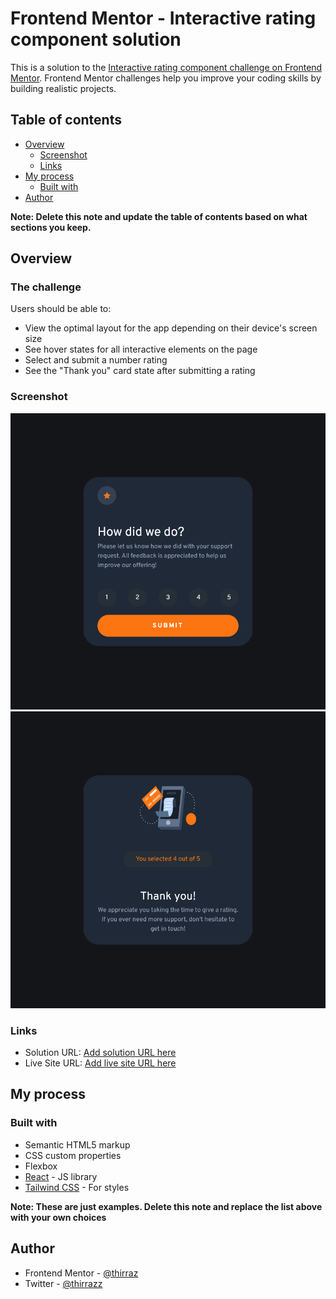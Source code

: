 # Frontend Mentor - Interactive rating component solution

This is a solution to the [Interactive rating component challenge on Frontend Mentor](https://www.frontendmentor.io/challenges/interactive-rating-component-koxpeBUmI). Frontend Mentor challenges help you improve your coding skills by building realistic projects.

## Table of contents

-    [Overview](#overview)
     -    [Screenshot](#screenshot)
     -    [Links](#links)
-    [My process](#my-process)
     -    [Built with](#built-with)
-    [Author](#author)

**Note: Delete this note and update the table of contents based on what sections you keep.**

## Overview

### The challenge

Users should be able to:

-    View the optimal layout for the app depending on their device's screen size
-    See hover states for all interactive elements on the page
-    Select and submit a number rating
-    See the "Thank you" card state after submitting a rating

### Screenshot

![Rating Component](./rating.png)
![ThankYou Component](./thankyou.png)

### Links

-    Solution URL: [Add solution URL here](https://your-solution-url.com)
-    Live Site URL: [Add live site URL here](https://your-live-site-url.com)

## My process

### Built with

-    Semantic HTML5 markup
-    CSS custom properties
-    Flexbox
-    [React](https://reactjs.org/) - JS library
-    [Tailwind CSS](https://tailwindcss.com/docs/installation) - For styles

**Note: These are just examples. Delete this note and replace the list above with your own choices**

## Author

-    Frontend Mentor - [@thirraz](https://www.frontendmentor.io/profile/thirraz)
-    Twitter - [@thirrazz](https://www.twitter.com/thirrazz)
